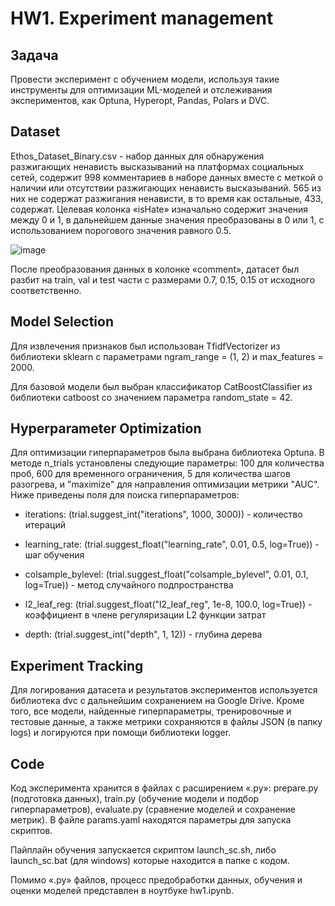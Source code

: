 # HW1. Experiment management
## Задача
Провести эксперимент с обучением модели, используя такие инструменты для оптимизации ML-моделей и отслеживания экспериментов, как Optuna, Hyperopt, Pandas, Polars и DVC.

## Dataset
Ethos_Dataset_Binary.csv - набор данных для обнаружения разжигающих ненависть высказываний на платформах социальных сетей, содержит 998 комментариев в наборе данных вместе с меткой о наличии или отсутствии разжигающих ненависть высказываний. 565 из них не содержат разжигания ненависти, в то время как остальные, 433, содержат.
Целевая колонка «isHate» изначально содержит значения между 0 и 1, в дальнейшем данные значения преобразованы в 0 или 1, с использованием порогового значения равного 0.5.

![image](https://github.com/kikikita/conv_AI_app_dev/assets/110126453/df41da13-04bf-43f0-aad4-3a031e13bdf8)

После преобразования данных в колонке «comment», датасет был разбит на train, val и test части с размерами 0.7, 0.15, 0.15 от исходного соответственно.

## Model Selection

Для извлечения признаков был использован TfidfVectorizer из библиотеки sklearn с параметрами ngram_range = (1, 2) и max_features = 2000.

Для базовой модели был выбран классификатор CatBoostClassifier из библиотеки catboost со значением параметра random_state = 42.
 
## Hyperparameter Optimization
Для оптимизации гиперпараметров была выбрана библиотека Optuna. В методе n_trials установлены следующие параметры: 100 для количества проб, 600 для временного ограничения, 5 для количества шагов разогрева, и "maximize" для направления оптимизации метрики "AUC".
Ниже приведены поля для поиска гиперпараметров:
- iterations: (trial.suggest_int("iterations", 1000, 3000)) - количество итераций

- learning_rate: (trial.suggest_float("learning_rate", 0.01, 0.5, log=True)) - шаг обучения

- colsample_bylevel: (trial.suggest_float("colsample_bylevel", 0.01, 0.1, log=True)) - метод случайного подпространства

- l2_leaf_reg: (trial.suggest_float("l2_leaf_reg", 1e-8, 100.0, log=True)) - коэффициент в члене регуляризации L2 функции затрат

- depth: (trial.suggest_int("depth", 1, 12)) - глубина дерева

## Experiment Tracking
Для логирования датасета и результатов экспериментов используется библиотека dvc с дальнейшим сохранением на Google Drive. Кроме того, все модели, найденные гиперпараметры, тренировочные и тестовые данные, а также метрики сохраняются в файлы JSON (в папку logs) и логируются при помощи библиотеки logger.

## Code
Код эксперимента хранится в файлах с расширением «.py»: prepare.py (подготовка данных), train.py (обучение модели и подбор гиперпараметров), evaluate.py (сравнение моделей и сохранение метрик). В файле params.yaml находятся параметры для запуска скриптов.

Пайплайн обучения запускается скриптом launch_sc.sh, либо launch_sc.bat (для windows) которые находится в папке с кодом.

Помимо «.py» файлов, процесс предобработки данных, обучения и оценки моделей представлен в ноутбуке hw1.ipynb.
